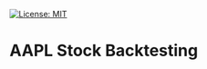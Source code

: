 [![License: MIT](https://img.shields.io/badge/License-MIT-yellow.svg)](https://opensource.org/licenses/MIT)

# AAPL Stock Backtesting
